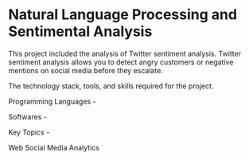 # Natural Language Processing and Sentimental Analysis

This project included the analysis of Twitter sentiment analysis. Twitter sentiment analysis allows you to detect angry customers or negative mentions on social media before they escalate.

The technology stack, tools, and skills required for the project.

Programming Languages -

Softwares -

Key Topics - 

Web Social Media Analytics


